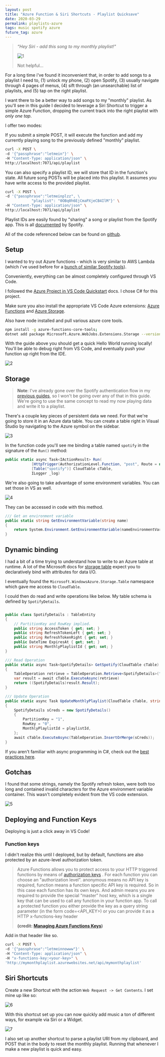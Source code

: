 ```yaml
---
layout: post
title: "Azure Function & Siri Shortcuts - Playlist Quicksave"
date: 2020-03-29
permalink: playlists-azure
tags: music spotify azure
future_tag: azure
---
```


> _“Hey Siri - add this song to my monthly playlist!"_
>
> ![1](../assets/resources-playlist-azure/1.PNG)
>
> Not helpful...

For a long time i've found it inconvenient that, in order to add songs to a playlist I need to, (1) unlock my phone, (2) open Spotify, (3) usually navigate through 4 pages of menus, (4) sift through (an unsearchable) list of playlists, and (5) tap on the right playlist.

I want there to be a better way to add songs to my "monthly" playlist. As you'll see in this guide I decided to leverage a Siri Shortcut to trigger a simple Azure Function, dropping the current track into the right playlist with _only one tap_.

I offer two modes:

If you submit a simple POST, it will execute the function and add my currently playing song to the previously defined "monthly" playlist.

```bash
curl -X POST \
-d '{"passphrase":"letmein"}' \
-H "Content-Type: application/json" \
http://localhost:7071/api/playlist
```

You can also specify a playlist ID, we will store that ID in the function's state. All future song POSTs will be placed into this playlist. It assumes you have write access to the provided playlist.

```bash
curl -X POST \
-d '{"passphrase":"letmeinplzz", \
			"playlist": "0OBq0h6EjCmaPXjeCB4IlM"}' \
-H "Content-Type: application/json" \
http://localhost:7071/api/playlist
```

Playlist IDs are easily found by "sharing" a song or playlist from the Spotify app. This is all [documented](https://developer.spotify.com/documentation/web-api/reference/object-model/) by Spotify.

All of the code referenced below can be found on [github](https://github.com/joshspicer/MonthlyPlaylistAzureFunction).

## Setup

I wanted to try out Azure functions - which is very similar to AWS Lambda (which i've used before for a [bunch of similar Spotify tools](/spotify-now-playing)).

Conveniently, everything can be almost completely configured through VS Code.

I followed the [Azure Project in VS Code Quickstart](https://docs.microsoft.com/en-us/azure/azure-functions/functions-create-first-function-vs-code?pivots=programming-language-csharp) docs. I chose C# for this project.

Make sure you also install the appropriate VS Code Azure extensions: [Azure Functions](https://marketplace.visualstudio.com/items?itemName=ms-azuretools.vscode-azurefunctions) and [Azure Storage](https://marketplace.visualstudio.com/items?itemName=ms-azuretools.vscode-azurestorage).

Also have node installed and pull various azure core tools.

```bash
npm install -g azure-functions-core-tools;
dotnet add package Microsoft.Azure.WebJobs.Extensions.Storage --version 3.0.4
```

With the guide above you should get a quick Hello World running locally! You'll be able to debug right from VS Code, and eventually push your function up right from the IDE.

![2](../assets/resources-playlist-azure/2.png)

## Storage

> **Note**: I've already gone over the Spotify authentication flow in my [previous guides](/spotify-now-playing), so I won't be going over any of that in this guide. We're going to use the same concept to read my now playing data and write it to a playlist.

There's a couple key pieces of persistent data we need. For that we're going to store it in an Azure data table. You can create a table right in Visual Studio by navigating to the Azure symbol on the sidebar.

![3](../assets/resources-playlist-azure/3.png)

In the function code you'll see me binding a table named `spotify` in the signature of the `Run()` method:

```c#
public static async Task<IActionResult> Run(
            [HttpTrigger(AuthorizationLevel.Function, "post", Route = null)] HttpRequest req,
            [Table("spotify")] CloudTable cTable,
            ILogger _log)
```

We're also going to take advantage of some environment variables. You can set those in VS as well.

![4](../assets/resources-playlist-azure/4.png)

They can be accessed in code with this method.

```c#
/// Get an environment variable
public static string GetEnvironmentVariable(string name)
{
    return System.Environment.GetEnvironmentVariable(nameEnvironmentVariableTarget.Process);
}
```

## Dynamic binding

I had a bit of a time trying to understand how to write to an Azure table at runtime. A lot of the Microsoft docs for [storage table](https://docs.microsoft.com/en-us/azure/azure-functions/functions-bindings-storage-table?tabs=csharp) expect you to declaratively bind with attributes for data I/O.

I eventually found the `Microsoft.WindowsAzure.Storage.Table` namespace which gave me access to `CloudTable`.

I could then do read and write operations like below. My table schema is defined by `SpotifyDetails`.

```c#

public class SpotifyDetails : TableEntity
{
    // PartitionKey and RowKey implied.
    public string AccessToken { get; set; }
    public string RefreshTokenLeft { get; set; }
    public string RefreshTokenRight { get; set; }
    public DateTime ExpiresAt { get; set; }
    public string MonthlyPlaylistId { get; set; }
}

/// Read Operation
public static async Task<SpotifyDetails> GetSpotify(CloudTable cTable)
{
    TableOperation retrieve = TableOperation.Retrieve<SpotifyDetails>("1", "0");
    var result = await cTable.ExecuteAsync(retrieve)
    return ((SpotifyDetails)result.Result);
}

/// Update Operation
public static async Task UpdateMonthlyPlaylist(CloudTable cTable, string playlistId)
{
    SpotifyDetails sCreds = new SpotifyDetails()
    {
        PartitionKey = "1",
        RowKey = "0",
        MonthlyPlaylistId = playlistId,
    };
    await cTable.ExecuteAsync(TableOperation.InsertOrMerge(sCreds));
}

```

If you aren't familiar with async programming in C#, check out the [best practices here](https://docs.microsoft.com/en-us/archive/msdn-magazine/2013/march/async-await-best-practices-in-asynchronous-programming).

## Gotchas

I found that some strings, namely the Spotify refresh token, were both too long and contained invalid characters for the Azure environment variable container. This wasn't completely evident from the VS code extension.

![5](../assets/resources-playlist-azure/5.png)

## Deploying and Function Keys

Deploying is just a click away in VS Code!

### Function keys

I didn't realize this until I deployed, but by default, functions are also protected by an azure-level authorization token.

> Azure Functions allows you to protect access to your HTTP triggered functions by means of [authorization keys](https://docs.microsoft.com/en-us/azure/azure-functions/functions-bindings-http-webhook#authorization-keys) . For each function you can choose an "authorization level". anonymous means no API key is required, function means a function specific API key is required. So in this case each function has its own keys. And admin means you are required to provide the special “master” host key, which is a single key that can be used to call any function in your function app.
> To call a protected function you either provide the key as a query string parameter (in the form code=<API_KEY>) or you can provide it as a HTTP x-functions-key header
>
> **(credit: [Managing Azure Functions Keys](https://markheath.net/post/managing-azure-function-keys))**

Add in that header like so.

```bash
curl -X POST \
-d '{"passphrase":"letmeinnowww"}' \
-H "Content-Type: application/json" \
-H "x-functions-key:<your-key>" \
'http://mymonthplaylist.azurewebsites.net/api/mymonthplaylist'

```

## Siri Shortcuts

Create a new Shortcut with the action `Web Request -> Get Contents`. I set mine up like so:

![6](../assets/resources-playlist-azure/6.png)

With this shortcut set up you can now quickly add music a ton of different ways, for example via Siri or a Widget.

![7](../assets/resources-playlist-azure/7.jpeg)

I also set up another shortcut to parse a playlist URI from my clipboard, and POST that in the body to reset the monthly playlist. Running that whenever I make a new playlist is quick and easy.
